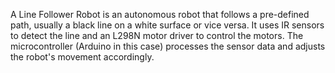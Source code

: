 A Line Follower Robot is an autonomous robot that follows a pre-defined path, usually a black line on a white surface or vice versa. It uses IR sensors to detect the line and an L298N motor driver to control the motors. The microcontroller (Arduino in this case) processes the sensor data and adjusts the robot's movement accordingly.
